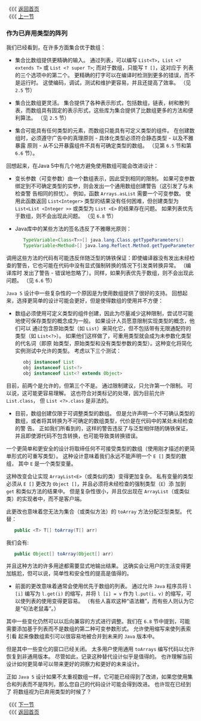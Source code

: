 《《《 [返回首页](../README.md)       <br/>
《《《 [上一节](08_Array_Creation_and_Varargs.md)

### 作为已弃用类型的阵列

我们已经看到，在许多方面集合优于数组：

   - 集合比数组提供更精确的输入。 通过列表，可以编写 `List<T>`，`List <? extends T>` 或 `List <? super T>`; 而对于数组，只能写 `T []`，这对应于
列表的三个选项中的第二个。 更精确的打字可以在编译时检测到更多的错误，而不是运行时。 这使编码，调试，测试和维护更容易，并且还提高了效率。 （见 `2.5` 
节）
   
   - 集合比数组更灵活。 集合提供了各种表示形式，包括数组，链表，树和散列表，而数组具有固定的表示形式，这些库为集合提供了比数组更多的方法和便利算法。 
（见 `2.5` 节）
   
   - 集合可能具有任何类型的元素，而数组只能具有可定义类型的组件。 在创建数组时，必须遵守广告中的真理原则 - 具体化类型必须符合静态类型 - 以及不雅暴露
原则 - 从不公开暴露组件不具有可确定类型的数组。 （见第 `6.5` 节和第 `6.6` 节）。

回想起来，在Java 5中有几个地方避免使用数组可能会改进设计：

   - 变长参数（可变参数）由一个数组表示，因此受到相同的限制。 如果可变参数绑定到不可确定类型的实参，则会发出一个通用数组创建警告（这引发了与未检查警
告相同的担忧）。 例如，函数 `Arrays.asList` 需要一个可变参数。 使用此函数返回 `List<Integer>` 类型的结果没有任何困难，但创建类型为 
`List<List <Integer >>` 或类型为 `List <E>` 的结果存在问题。 如果列表优先于数组，则不会出现此问题。 （见 `6.8` 节）
   
   - Java库中的某些方法的签名违反了不雅曝光原则：
   
      ```java
         TypeVariable<Class<T>>[] java.lang.Class.getTypeParameters()
         TypeVariable<Method>[] java.lang.Reflect.Method.getTypeParameters()
      ```
   
调用这些方法的代码有可能违反伴随泛型的铸铁保证：即使编译器没有发出未经检查的警告，它也可能在代码中没有显式强制转换的情况下引发类转换异常。 （编译库时
发出了警告 - 错误地忽略了）。同样，如果列表优先于数组，则不会出现此问题。 （见 `6.6` 节）
	  
`Java 5` 设计中一些复杂性的一个原因是为使用数组提供了很好的支持。 回想起来，选择更简单的设计可能会更好，但是使得数组的使用并不方便：	  

   - 数组必须使用可定义类型的组件创建，因此为尽量减少这种限制，尝试尽可能地使可保存类型的概念成为一般。 如果设计人员愿意限制实现类型的概念，他们可以
通过包含原始类型（如 `List`）来简化它，但不包括带有无限通配符的类型（如 `List<?>`）。 如果他们这样做了，可重用类型就会成为未参数化类型的代名词（即原
始类型，原始类型和没有类型参数的类型）。这种变化将简化实例测试中允许的类型。 考虑以下三个测试：
   	  
       ```java
          obj instanceof List
          obj instanceof List<?>
          obj instanceof List<? extends Object>
       ```
     
目前，前两个是允许的，但第三个不是。 通过限制建议，只允许第一个限制。 可以说，这可能更容易理解。 这也符合对类标记的处理，因为目前允许 `List.class`，
但 `List <?>.class` 是非法的。
     
   - 目前，数组创建仅限于可调整类型的数组。 但是允许声明一个不可确认类型的数组，或者将其转换为不可确定的数组类型，代价是在代码中的某处未经检查的警
告。 正如我们所看到的，这样的警告违反了与泛型相伴随的铸铁保证，并且即使源代码不包含转换，也可能导致类转换错误。

一个更简单和更安全的设计将取缔任何不可接受类型的数组（使用刚才描述的更简单形式的可重写类型）。 这种设计意味着我们永远不能声明一个 `E []` 类型的数组，
其中 `E` 是一个类型变量。  
     
这种改变会让实现 `ArrayList<E>`（或类似的类）变得更加复杂。 私有变量的类型必须从 `E []` 更改为 `Object []`，并且必须将未经检查的强制类型（`E`）添
加到 `get` 和类似方法的结果中。 但是复杂性很小，并且仅出现在 `ArrayList`（或类似类）的实现者中，而不是客户端。
   
此更改也意味着您无法为集合（或类似方法）的 `toArray` 方法分配泛型类型。 代替：
     
```java
   public <T> T[] toArray(T[] arr)
```

我们会有:

```java
   public Object[] toArray(Object[] arr)
```
     
并且这种方法的许多用途都需要显式地输出结果。 这确实会让用户的生活变得更加尴尬，但可以说，简单性和安全性的提高是值得的。
     
   - 前面的更改意味着通常会使用优先于数组的列表。 通过允许 `Java` 程序员将 `l [i]` 编写为 `l.get(i)` 的缩写，并将 `l [i] = v` 作为 `l.put(i，v)` 
的缩写，可以使列表的使用变得更容易。 （有些人喜欢这种“语法糖”，而有些人则认为它是“句法老鼠毒”。）  
   
其中一些变化仍然可以以后向兼容的方式进行调整。我们在 `6.8` 节中提到，可能需要添加基于列表而不是数组的第二种可变参数形式。 允许使用缩写来使列表索引看
起来像数组索引可以很容易地被合并到未来的 `Java` 版本中。

但是其中一些变化的窗口已经关闭。 太多用户使用通用 `toArrays` 编写代码以允许恢复到非通用版本。 尽管如此，记录这种替代设计似乎是值得的。 也许理解当前
设计如何更简单可以带来更好的洞察力和更好的未来设计。

正如 `Java 5` 设计如果不太重视数组一样，它可能已经得到了改进，如果您使用集合和列表而不是阵列，那么您自己的代码设计可能会得到改进。 也许现在已经到了
将数组视为已弃用类型的时候了？   
  
《《《 [下一节](10_Summing_Up.md)      <br/>
《《《 [返回首页](../README.md)  
 
